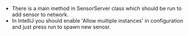 - There is a main method in SensorServer class which should be run to add sensor to network.
- In IntelliJ you should enable 'Allow multiple instances' in configuration and just press run to spawn new senosr.